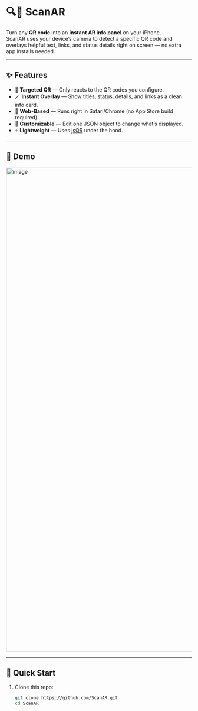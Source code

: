 
# 🔍📱 ScanAR

Turn any **QR code** into an **instant AR info panel** on your iPhone.  
ScanAR uses your device’s camera to detect a specific QR code and overlays helpful text, links, and status details right on screen — no extra app installs needed.

---

## ✨ Features
- 🎯 **Targeted QR** — Only reacts to the QR codes you configure.
- 🪄 **Instant Overlay** — Show titles, status, details, and links as a clean info card.
- 📱 **Web-Based** — Runs right in Safari/Chrome (no App Store build required).
- 🔧 **Customizable** — Edit one JSON object to change what’s displayed.
- ⚡ **Lightweight** — Uses [jsQR](https://github.com/cozmo/jsQR) under the hood.

---

## 📸 Demo

<img width="603" height="1311" alt="image" src="https://github.com/user-attachments/assets/c2d3114c-69b1-4dfa-ac38-0be9628e244f" />

---

## 🚀 Quick Start
1. Clone this repo:
   ```bash
   git clone https://github.com/ScanAR.git
   cd ScanAR
